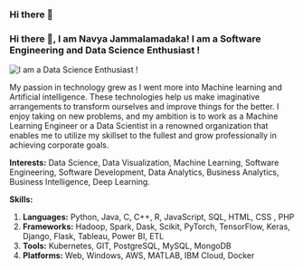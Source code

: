 ### Hi there 👋

<!--
**navyajammalamadaka/navyajammalamadaka** is a ✨ _special_ ✨ repository because its `README.md` (this file) appears on your GitHub profile.

Here are some ideas to get you started:

- 🔭 I’m currently working on ...
- 🌱 I’m currently learning ...
- 👯 I’m looking to collaborate on ...
- 🤔 I’m looking for help with ...
- 💬 Ask me about ...
- 📫 How to reach me: ...
- 😄 Pronouns: ...
- ⚡ Fun fact: ...


-->

### Hi there 👋, I am Navya Jammalamadaka! I am a Software Engineering and Data Science Enthusiast !
![I am a Data Science Enthusiast !](https://miro.medium.com/max/1400/0*Yb_BsikIKFAtuKj9.gif)

My passion in technology grew as I went more into Machine learning and Artificial intelligence. These technologies help us make imaginative arrangements to transform ourselves and improve things for the better. I enjoy taking on new problems, and my ambition is to work as a Machine Learning Engineer or a Data Scientist in a renowned organization that enables me to utilize my skillset to the fullest and grow professionally in achieving corporate goals.

**Interests:** Data Science, Data Visualization, Machine Learning, Software Engineering, Software Development, Data Analytics, Business Analytics, Business Intelligence, Deep Learning.

**Skills:** 
1. **Languages:** Python, Java, C, C++, R, JavaScript, SQL, HTML, CSS , PHP 
2. **Frameworks:** Hadoop, Spark, Dask, Scikit, PyTorch, TensorFlow, Keras, Django, Flask, Tableau, Power BI, ETL  
3. **Tools:** Kubernetes, GIT, PostgreSQL, MySQL, MongoDB 
4. **Platforms:** Web, Windows, AWS, MATLAB, IBM Cloud, Docker







